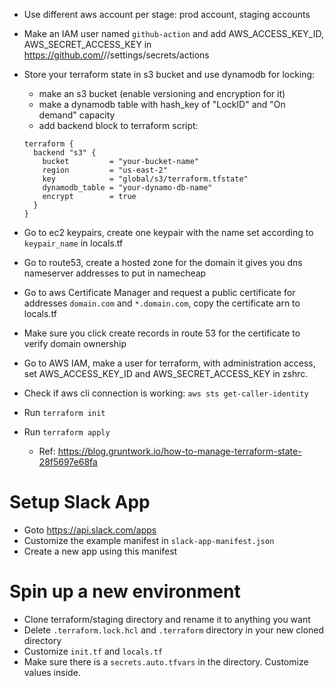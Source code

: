 - Use different aws account per stage: prod account, staging accounts
- Make an IAM user named `github-action` and add AWS_ACCESS_KEY_ID, AWS_SECRET_ACCESS_KEY in https://github.com/<org>/<repo>/settings/secrets/actions
- Store your terraform state in s3 bucket and use dynamodb for locking:
  - make an s3 bucket (enable versioning and encryption for it)
  - make a dynamodb table with hash_key of "LockID" and "On demand" capacity
  - add backend block to terraform script:
  ```
  terraform {
    backend "s3" {
      bucket         = "your-bucket-name"
      region         = "us-east-2"
      key            = "global/s3/terraform.tfstate"
      dynamodb_table = "your-dynamo-db-name"
      encrypt        = true
    }
  }
  ```
- Go to ec2 keypairs, create one keypair with the name set according to `keypair_name` in locals.tf
- Go to route53, create a hosted zone for the domain it gives you dns nameserver addresses to put in namecheap
- Go to aws Certificate Manager and request a public certificate for addresses `domain.com` and `*.domain.com`, copy the certificate arn to locals.tf
- Make sure you click create records in route 53 for the certificate to verify domain ownership
- Go to AWS IAM, make a user for terraform, with administration access, set AWS_ACCESS_KEY_ID and AWS_SECRET_ACCESS_KEY in zshrc.
- Check if aws cli connection is working: `aws sts get-caller-identity`
- Run `terraform init`
- Run `terraform apply`

  - Ref: https://blog.gruntwork.io/how-to-manage-terraform-state-28f5697e68fa

# Setup Slack App
- Goto https://api.slack.com/apps
- Customize the example manifest in `slack-app-manifest.json`
- Create a new app using this manifest
# Spin up a new environment
- Clone terraform/staging directory and rename it to anything you want
- Delete `.terraform.lock.hcl` and `.terraform` directory in your new cloned directory
- Customize `init.tf` and `locals.tf`
- Make sure there is a `secrets.auto.tfvars` in the directory. Customize values inside.
